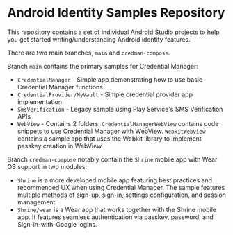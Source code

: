 Android Identity Samples Repository
===================================

This repository contains a set of individual Android Studio projects to help you get
started writing/understanding Android identity features.

There are two main branches, `main` and `credman-compose`.

Branch `main` contains the primary samples for Credential Manager:
* `CredentialManager` - Simple app demonstrating how to use basic Credential Manager functions
* `CredentialProvider/MyVault` - Simple credential provider app implementation
* `SmsVerification` - Legacy sample using Play Service's SMS Verification APIs
* `WebView` - Contains 2 folders. `CredentialManagerWebView` contains code snippets to use
  Credential Manager with WebView. `WebkitWebView` contains a sample app that uses the Webkit
  library to implement passkey creation in WebView

Branch `credman-compose` notably contain the `Shrine` mobile app with Wear OS support in two
modules:
* `Shrine` is a more developed mobile app featuring best practices and recommended UX when
  using Credential Manager. The sample features multiple methods of sign-up, sign-in, settings
  configuration, and session management.
* `Shrine/wear` is a Wear app that works together with the Shrine mobile app. It features
  seamless authentication via passkey, password, and Sign-in-with-Google logins.
